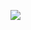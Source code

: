 ![](https://cloud.githubusercontent.com/assets/2454284/9860210/5cecea10-5b33-11e5-953b-bc0929beb92f.gif)